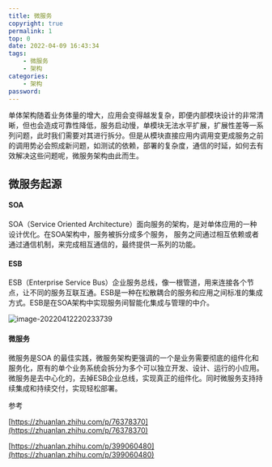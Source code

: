 ```yaml
---
title: 微服务
copyright: true
permalink: 1
top: 0
date: 2022-04-09 16:43:34
tags:
    - 微服务
    - 架构
categories:
    - 架构
password:
---
```


单体架构随着业务体量的增大，应用会变得越发复杂，即便内部模块设计的非常清晰，但也会造成可靠性降低，服务启动慢，单模块无法水平扩展，扩展性差等一系列问题，此时我们需要对其进行拆分。但是从模块直接应用内调用变更成服务之前的调用势必会照成新问题，如测试的依赖，部署的复杂度，通信的时延，如何去有效解决这些问题呢，微服务架构由此而生。<!--more-->

## 微服务起源

#### SOA

SOA（Service Oriented Architecture）面向服务的架构，是对单体应用的一种设计优化。在SOA架构中，服务被拆分成多个服务， 服务之间通过相互依赖或者通过通信机制，来完成相互通信的，最终提供一系列的功能。

#### ESB

ESB（Enterprise Service Bus）企业服务总线，像一根管道，用来连接各个节点，让不同的服务互联互通。ESB是一种在松散耦合的服务和应用之间标准的集成方式。ESB是在SOA架构中实现服务间智能化集成与管理的中介。

![image-20220412220233739](/Users/darr_en1/ownproject/DarrBlog/source/images/微服务/image-20220412220233739.png)



#### 微服务

微服务是SOA 的最佳实践，微服务架构更强调的一个是业务需要彻底的组件化和服务化，原有的单个业务系统会拆分为多个可以独立开发、设计、运行的小应用。微服务是去中心化的，去掉ESB企业总线，实现真正的组件化。同时微服务支持持续集成和持续交付，实现轻松部署。





参考

[https://zhuanlan.zhihu.com/p/76378370](https://zhuanlan.zhihu.com/p/76378370)

[https://zhuanlan.zhihu.com/p/399060480](https://zhuanlan.zhihu.com/p/399060480)













